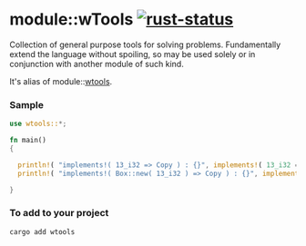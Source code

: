 # module::wTools [![rust-status](https://github.com/Wandalen/wTools/actions/workflows/RustPublish.yml/badge.svg)](https://github.com/Wandalen/wTools/actions/workflows/RustPublish.yml)

Collection of general purpose tools for solving problems. Fundamentally extend the language without spoiling, so may be used solely or in conjunction with another module of such kind.

It's alias of module::[wtools](https://github.com/Wandalen/wTools/tree/master/module/rust/wtools).

### Sample

``` rust test
use wtools::*;

fn main()
{

  println!( "implements!( 13_i32 => Copy ) : {}", implements!( 13_i32 => Copy ) );
  println!( "implements!( Box::new( 13_i32 ) => Copy ) : {}", implements!( Box::new( 13_i32 ) => Copy ) );

}
```

### To add to your project

``` shell
cargo add wtools
```
